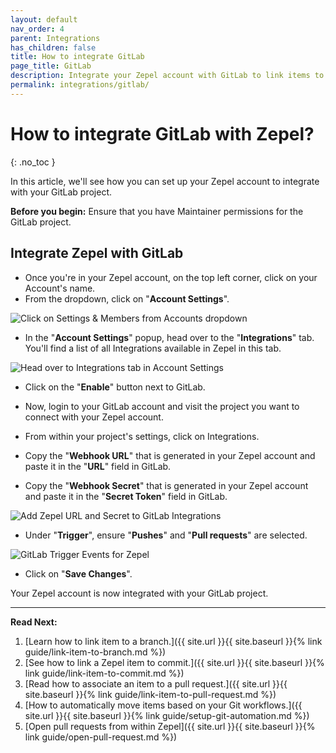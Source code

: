 ```yaml
---
layout: default
nav_order: 4
parent: Integrations
has_children: false
title: How to integrate GitLab
page_title: GitLab
description: Integrate your Zepel account with GitLab to link items to pull requests.
permalink: integrations/gitlab/
---
```

# How to integrate GitLab with Zepel?

{: .no_toc }

In this article, we'll see how you can set up your Zepel account to integrate with your GitLab project.

__Before you begin:__ Ensure that you have Maintainer permissions for the GitLab project.

## Integrate Zepel with GitLab

* Once you're in your Zepel account, on the top left corner, click on your Account's name.
* From the dropdown, click on "**Account Settings**".

![Click on Settings & Members from Accounts dropdown](/guide/assets/uploads/account-settings.png "Account Settings")

* In the "**Account Settings**" popup, head over to the "**Integrations**" tab. You'll find a list of all Integrations available in Zepel in this tab.

![Head over to Integrations tab in Account Settings](/guide/assets/uploads/integrations-tab.png "Integrations tab in Account Settings")

* Click on the "**Enable**" button next to GitLab.
* Now, login to your GitLab account and visit the project you want to connect with your Zepel account.
* From within your project's settings, click on Integrations.

* Copy the "**Webhook URL**" that is generated in your Zepel account and paste it in the "**URL**" field in GitLab.
* Copy the "**Webhook Secret**" that is generated in your Zepel account and paste it in the "**Secret Token**" field in GitLab.

![Add Zepel URL and Secret to GitLab Integrations](/guide/assets/uploads/zepel-gitlab-integration-webhooks.png)

* Under "**Trigger**", ensure "**Pushes**" and "**Pull requests**" are selected.

![GitLab Trigger Events for Zepel](/guide/assets/uploads/zepel-gitlab-integration-webhook-events.png)

* Click on "**Save Changes**".

Your Zepel account is now integrated with your GitLab project.

---

**Read Next:** 

1. [Learn how to link item to a branch.]({{ site.url }}{{ site.baseurl }}{% link guide/link-item-to-branch.md %})
1. [See how to link a Zepel item to commit.]({{ site.url }}{{ site.baseurl }}{% link guide/link-item-to-commit.md %})
1. [Read how to associate an item to a pull request.]({{ site.url }}{{ site.baseurl }}{% link guide/link-item-to-pull-request.md %})
1. [How to automatically move items based on your Git workflows.]({{ site.url }}{{ site.baseurl }}{% link guide/setup-git-automation.md %})
1. [Open pull requests from within Zepel]({{ site.url }}{{ site.baseurl }}{% link guide/open-pull-request.md %})